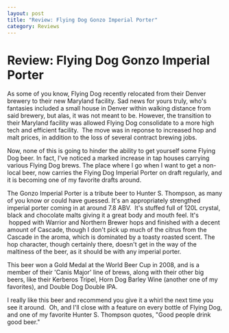 ```yaml
---
layout: post
title: "Review: Flying Dog Gonzo Imperial Porter"
category: Reviews
---
```


Review: Flying Dog Gonzo Imperial Porter
========================================

As some of you know, Flying Dog recently relocated from their Denver brewery to their new Maryland facility. Sad news for yours truly, who's fantasies included a small house in Denver within walking distance from said brewery, but alas, it was not meant to be. However, the transition to their Maryland facility was allowed Flying Dog consolidate to a more high tech and efficient facility.  The move was in reponse to increased hop and malt prices, in addition to the loss of several contract brewing jobs.

Now, none of this is going to hinder the ability to get yourself some Flying Dog beer. In fact, I've noticed a marked increase in tap houses carrying various Flying Dog brews. The place where I go when I want to get a non-local beer, now carries the Flying Dog Imperial Porter on draft regularly, and it is becoming one of my favorite drafts around.

The Gonzo Imperial Porter is a tribute beer to Hunter S. Thompson, as many of you know or could have guessed. It's an appropriately strengthed imperial porter coming in at around 7.8 ABV.  It's stuffed full of 120L crystal, black and chocolate malts giving it a great body and mouth feel. It's  hopped with Warrior and Northern Brewer hops and finished with a decent amount of Cascade, though I don't pick up much of the citrus from the Cascade in the aroma, which is dominated by a toasty roasted scent. The hop character, though certainly there, doesn't get in the way of the maltiness of the beer, as it should be with any imperial porter.

This beer won a Gold Medal at the World Beer Cup in 2008, and is a member of their 'Canis Major' line of brews, along with their other big beers, like their Kerberos Tripel, Horn Dog Barley Wine (another one of my favorites), and Double Dog Double IPA.

I really like this beer and recommend you give it a whirl the next time you see it around.  Oh, and I'll close with a feature on every bottle of Flying Dog, and one of my favorite Hunter S. Thompson quotes, "Good people drink good beer."
